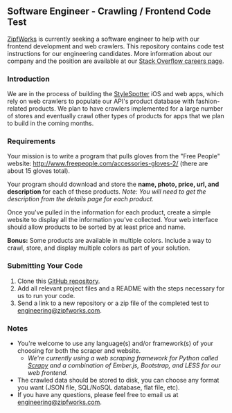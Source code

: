 ## Software Engineer - Crawling / Frontend Code Test ##

[ZipfWorks](http://www.zipfworks.com/) is currently seeking a software engineer to help with our frontend 
development and web crawlers. This repository contains code test instructions for our
engineering candidates. More information about our company and the position
are available at our [Stack Overflow careers page](http://careers.stackoverflow.com/jobs/42627/software-engineer-javascript-ember-js-css-zipfworks?a=46NLGHC3eg).

### Introduction ###

We are in the process of building the [StyleSpotter](http://www.stylespotter.com/) iOS and
web apps, which rely on web crawlers to populate our API's product database with
fashion-related products. We plan to have crawlers implemented for a large number of
stores and eventually crawl other types of products for apps that we plan to build in the coming
months.

### Requirements ###

Your mission is to write a program that pulls gloves from the "Free People" website: http://www.freepeople.com/accessories-gloves-2/ 
(there are about 15 gloves total).

Your program should download and store the **name, photo, price, url, and description** for
each of these products. _Note: You will need to get the description from the details page for each product._

Once you've pulled in the information for each product, create a simple website to display all the
information you've collected. Your web interface should allow products to be sorted by at least price and name.

**Bonus:** Some products are available in multiple colors. Include a way to crawl, store,
and display multiple colors as part of your solution.

### Submitting Your Code ###

1. Clone this [GitHub repository](https://github.com/zipfworks/code-test-crawling).
2. Add all relevant project files and a README with the steps necessary for us to run your code.
3. Send a link to a new repository or a zip file of the completed test to engineering@zipfworks.com.

### Notes ###

* You're welcome to use any language(s) and/or framework(s) of your choosing for both the scraper and website.
  * _We're currently using a web scraping framework for Python called [Scrapy](http://scrapy.org/) and a
    combination of Ember.js, Bootstrap, and LESS for our web frontend._
* The crawled data should be stored to disk, you can choose any format you want (JSON file, SQL/NoSQL database, flat file, etc).
* If you have any questions, please feel free to email us at engineering@zipfworks.com.
